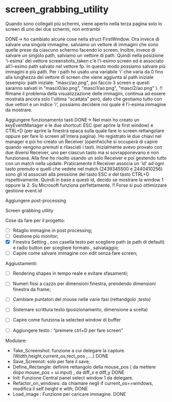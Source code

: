 # screen_grabbing_utility
Quando sono collegati più schermi, viene aperto nella terza pagina solo lo screen di uno dei due schermi, non entrambi

DONE-> ho cambiato alcune cose nella struct FirstWindow. Ora invece di salvare una singola immagine, salviamo un vettore di immagini
che sono quelle prese da ciascuno schermo facendo lo screen. Inoltre, invece di salvare un singolo path, salviamo un vettore di path.
Quindi nella posizione 'i-esima' del vettore screenshots_taken c'è l'i-esimo screen ed è associato all'i-esimo path salvato nel vettore fp.
In questo modo possiamo salvare più immagini e più path. Per i path ho usato una variabile 'i' che varia da 0 fino alla lunghezza del vettore
di screen che viene aggiunta al path iniziale (esempio: path iniziale: "masci/ao.png", poi faccio 3 screen e questi saranno salvati in "masci0/ao.png", "masci1/ao.png", "masci2/ao.png" ). 
!! Rimane il problema della visualizzazione delle immagini, continua ad essere mostrata ancora solo l'ultima "scattata" però, dato che gestiamo tutto con due vettori e un indice 'i', possiamo decidere noi quale è l'i-esima immagine da mostrare.

Aggiungere funzionamento tasti 
DONE-> Nel main ho creato un keyEventManager e le due shortcut: ESC (per aprire la first window) e CTRL+D (per aprire la finestra opaca sulla quale fare lo screen rettangolare oppure per fare lo screen all'intera pagina). Ho registrato le due chiavi nel manager e poi ho creato un Receiver (openfw)che si occuperà di capire quando vengono premuti e rilasciati i tasti. Inizialmente avevo provato con due diversi Receiver, uno per ciascun tasto ma si sovrapponevano e non funzionava. Alla fine ho risolto usando un solo Receiver e poi gestendo tutto con un match nella update. Praticamente il Receiver associa un 'id' ad ogni tasto premuto e quelli che vedete nel match (2439345500 e 2440410256) sono gli id associati alla pressione del tasto ESC e del tasto CTRL+D rispettivamente. Quindi in base a questi id, decido se mostrare la window 1 oppure la 2. Su Microsoft funziona perfettamente.
!! Forse si può ottimizzare gestione event.id

Aggiungere post-processing


Screen grabbing utility 

Cose da fare per il progetto:
- [ ] Ritaglio immagine in post processing;
- [ ] Gestione più monitor;
- [x] Finestra Setting , con casella testo per scegliere path (e path di default) e radio button per scegliere formato , salvataggio;
- [ ] Capire come salvare immagine con edit senza fare screen;

Aggiustamenti:
- [ ] Rendering shapes in tempo reale e evitare sfasamenti;
- [ ] Numeri fissi a cazzo per dimensioni finestra, prendendo dimensioni finestra da frame;
- [ ] Cambiare puntatori del mouse nelle varie fasi (rettandgolo ,testo)
- [ ] Sistemare scrittura testo (posizionamento, dimensione a scelta) 
- [ ] Capire come funziona la selected window di buffer
- [ ] Aggiungere testo : “premere ctrl+D per fare screen” 


Modulare:
- Take_Screenshot: funzione a cui delegare la capture. (Width,height,current_os,rect_pos ,….)  DONE
- Save_Screenot:  solo per fare il save;
- Define_Rectangle: definire rettangolo  della mouse_pos ( da mettere dopo mouse_pos = ui.input) , da diff_x e diff_y DONE
- Init: Funzione Central panel select window 1 da delegare.
- Refactor_on_windows: da chiamare negli if current_os==windows, modifica il self height e with; DONE
- Load_image : Funzione per caricare immagine. DONE

